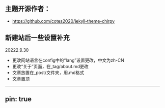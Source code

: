 ## 主题开源作者：
- https://github.com/cotes2020/jekyll-theme-chirpy

## 新建站后一些设置补充
20222.9.30 
- 更改网站语言在config中的“lang”设置更改，中文为zh-CN
- 更改“关于”页面，在_tag/about.md更改
- 文章放置在_post/文件夹，用.md格式
- 文章置顶
---
pin: true
---

